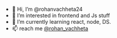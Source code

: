 - 👋 Hi, I’m @rohanvachheta24
- 👀 I’m interested in frontend and Js stuff
- 🌱 I’m currently learning react, node, DS.
- 📫 reach me [@rohan_vachheta](https://twitter.com/rohan_vachheta?lang=en)

<!---
rohanvachheta24/rohanvachheta24 is a ✨ special ✨ repository because its `README.md` (this file) appears on your GitHub profile.
You can click the Preview link to take a look at your changes.
--->
